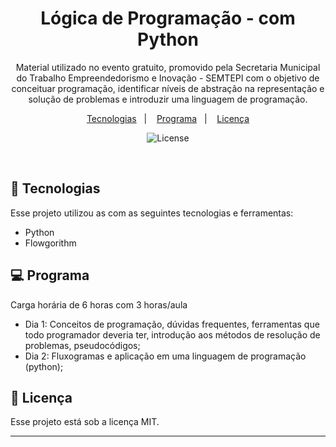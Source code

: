 <h1 align="center"> Lógica de Programação - com Python  </h1>

<p align="center">
Material utilizado no evento gratuito, promovido pela Secretaria Municipal do Trabalho Empreendedorismo e Inovação - SEMTEPI com o objetivo de conceituar programação, identificar níveis de abstração na representação e solução de problemas e introduzir uma linguagem de programação.
</p>

<p align="center">
  <a href="#-tecnologias">Tecnologias</a>&nbsp;&nbsp;&nbsp;|&nbsp;&nbsp;&nbsp;
  <a href="#-programa">Programa</a>&nbsp;&nbsp;&nbsp;|&nbsp;&nbsp;&nbsp;
  <a href="#memo-licença">Licença</a>
</p>

<p align="center">
  <img alt="License" src="https://img.shields.io/static/v1?label=license&message=MIT&color=49AA26&labelColor=000000">
</p>

<br>

## 🚀 Tecnologias

Esse projeto utilizou as com as seguintes tecnologias e ferramentas:

- Python
- Flowgorithm

## 💻 Programa

Carga horária de 6 horas com 3 horas/aula
- Dia 1: Conceitos de programação, dúvidas frequentes, ferramentas que todo programador deveria ter, introdução aos métodos de resolução de problemas, pseudocódigos;
- Dia 2: Fluxogramas e aplicação em uma linguagem de programação (python);



## :memo: Licença

Esse projeto está sob a licença MIT.

---
